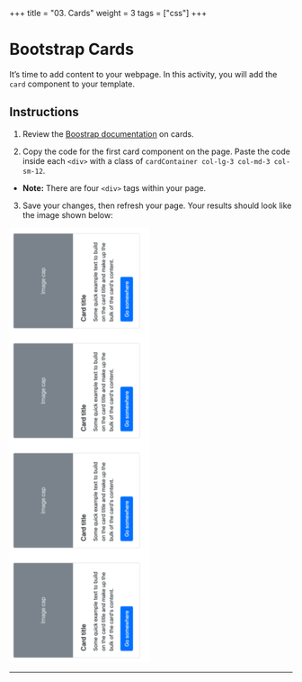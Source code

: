 +++
title = "03. Cards"
weight = 3
tags = ["css"] 
+++

# Bootstrap Cards

It’s time to add content to your webpage. In this activity, you will add the `card` component to your template. 

## Instructions

1. Review the [Boostrap documentation](https://getbootstrap.com/docs/4.3/components/card/) on cards.

2. Copy the code for the first card component on the page. Paste the code inside each `<div>` with a class of `cardContainer col-lg-3 col-md-3 col-sm-12`.

- **Note:** There are four `<div>` tags within your page.

3. Save your changes, then refresh your page. Your results should look like the image shown below: 

  ![Card Solution](./images/card-solution.png)

---

